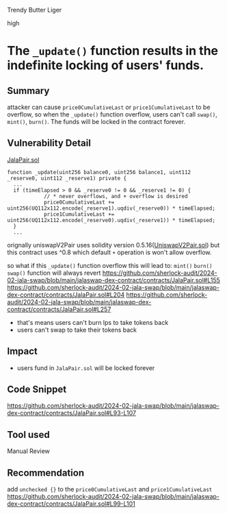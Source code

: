 Trendy Butter Liger

high

# The `_update()` function results in the indefinite locking of users' funds.

## Summary
attacker can cause `price0CumulativeLast` or `price1CumulativeLast` to be overflow, so when the `_update()` function overflow, users can't call `swap()`, `mint()`, `burn()`. The funds will be locked in the contract forever.

## Vulnerability Detail
[JalaPair.sol](https://github.com/sherlock-audit/2024-02-jala-swap/blob/main/jalaswap-dex-contract/contracts/JalaPair.sol#L93-L107)
```solidity
function _update(uint256 balance0, uint256 balance1, uint112 _reserve0, uint112 _reserve1) private {
  ...
  if (timeElapsed > 0 && _reserve0 != 0 && _reserve1 != 0) {
            // * never overflows, and + overflow is desired
            price0CumulativeLast += uint256(UQ112x112.encode(_reserve1).uqdiv(_reserve0)) * timeElapsed;
            price1CumulativeLast += uint256(UQ112x112.encode(_reserve0).uqdiv(_reserve1)) * timeElapsed;
  }
  ...
```
orignally uniswapV2Pair uses solidity version 0.5.16([UniswapV2Pair.sol](https://github.com/Uniswap/v2-core/blob/master/contracts/UniswapV2Pair.sol))
but this contract uses ^0.8 which default `+` operation is won't allow overflow.

so what if this `_update()` function overflow this will lead to:
`mint()` `burn()` `swap()` function will always revert
https://github.com/sherlock-audit/2024-02-jala-swap/blob/main/jalaswap-dex-contract/contracts/JalaPair.sol#L155
https://github.com/sherlock-audit/2024-02-jala-swap/blob/main/jalaswap-dex-contract/contracts/JalaPair.sol#L204
https://github.com/sherlock-audit/2024-02-jala-swap/blob/main/jalaswap-dex-contract/contracts/JalaPair.sol#L257

- that's means users can't burn lps to take tokens back
- users can't swap to take their tokens back


## Impact
- users fund in `JalaPair.sol` will be locked forever

## Code Snippet
https://github.com/sherlock-audit/2024-02-jala-swap/blob/main/jalaswap-dex-contract/contracts/JalaPair.sol#L93-L107
## Tool used

Manual Review

## Recommendation
add `unchecked {}` to the `price0CumulativeLast` and `price1CumulativeLast`
https://github.com/sherlock-audit/2024-02-jala-swap/blob/main/jalaswap-dex-contract/contracts/JalaPair.sol#L99-L101